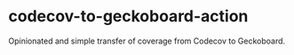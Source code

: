 # codecov-to-geckoboard-action

Opinionated and simple transfer of coverage from Codecov to Geckoboard.
